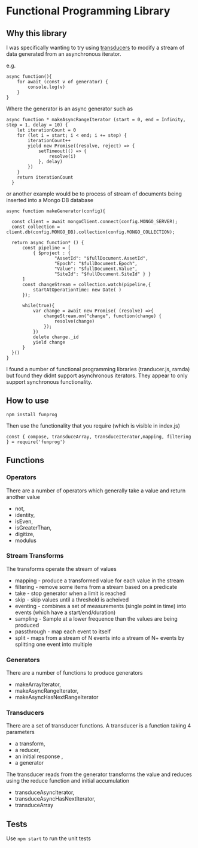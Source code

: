 # Functional Programming Library    

## Why this library

I was specifically wanting to try using [transducers](https://medium.com/javascript-scene/transducers-efficient-data-processing-pipelines-in-javascript-7985330fe73d) to modify a stream of data generated from an asynchronous iterator.

e.g.
```
async function(){
    for await (const v of generator) {
        console.log(v)
    }
}
```

Where the generator is an async generator such as
```
async function * makeAsyncRangeIterator (start = 0, end = Infinity, step = 1, delay = 10) {
    let iterationCount = 0
    for (let i = start; i < end; i += step) {
        iterationCount++
        yield new Promise((resolve, reject) => {
            setTimeout(() => {
                resolve(i)
            }, delay)
        })
    }
    return iterationCount
  }
  ```
  or another example would be to process of stream of documents being inserted into a Mongo DB database
  ```
async function makeGenerator(config){
    
    const client = await mongoClient.connect(config.MONGO_SERVER);
    const collection = client.db(config.MONGO_DB).collection(config.MONGO_COLLECTION);

    return async function* () {
        const pipeline = [
            { $project : { 
                    "AssetId": "$fullDocument.AssetId", 
                    "Epoch": "$fullDocument.Epoch", 
                    "Value": "$fullDocument.Value", 
                    "SiteId": "$fullDocument.SiteId" } }
        ]
        const changeStream = collection.watch(pipeline,{
            startAtOperationTime: new Date( )
        });
    
        while(true){
            var change = await new Promise( (resolve) =>{
                changeStream.on("change", function(change) {
                    resolve(change)
                });
            })
            delete change._id
            yield change
        }
    }()
}
  ```

I found a number of functional programming libraries (tranducer.js, ramda) but found they didnt support asynchronous iterators.  They appear to only support synchronous functionality.

## How to use

```
npm install funprog
```

Then use the functionality that you require (which is visible in index.js)
```
const { compose, transduceArray, transduceIterator,mapping, filtering } = require('funprog')
````

## Functions
### Operators

There are a number of operators which generally take a value and return another value

 - not,
 - identity,
 - isEven,
 - isGreaterThan,
 - digitize,
 - modulus

### Stream Transforms

The transforms operate the stream of values
- mapping - produce a transformed value for each value in the stream
- filtering - remove some items from a stream based on a predicate
- take - stop generator when a limit is reached
- skip - skip values until a threshold is acheived
- eventing - combines a set of measurements (single point in time) into events (which have a start/end/duration)
- sampling - Sample at a lower frequence than the values are being produced
- passthrough - map each event to itself
- split - maps from a stream of N events into a stream of N+ events by splitting one event into multiple

### Generators

There are a number of functions to produce generators

- makeArrayIterator,
- makeAsyncRangeIterator,
- makeAsyncHasNextRangeIterator

### Transducers

There are a set of transducer functions.
A transducer is a function taking 4 parameters
  - a transform,
  - a reducer,
  - an initial response ,
  - a generator
  
The transducer reads from the generator transforms the value and reduces using the reduce function and initial accumulation

 - transduceAsyncIterator,
 - transduceAsyncHasNextIterator,
 - transduceArray


## Tests

Use `npm start` to run the unit tests
